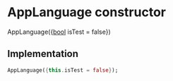 


# AppLanguage constructor







AppLanguage({[bool](https://api.flutter.dev/flutter/dart-core/bool-class.html) isTest = false})





## Implementation

```dart
AppLanguage({this.isTest = false});
```







